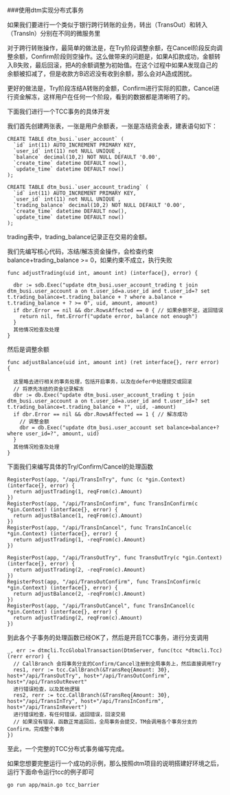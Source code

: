 ###使用dtm实现分布式事务

如果我们要进行一个类似于银行跨行转账的业务，转出（TransOut）和转入（TransIn）分别在不同的微服务里

对于跨行转账操作，最简单的做法是，在Try阶段调整余额，在Cancel阶段反向调整余额，Confirm阶段则空操作。这么做带来的问题是，如果A扣款成功，金额转入B失败，最后回滚，把A的余额调整为初始值。在这个过程中如果A发现自己的余额被扣减了，但是收款方B迟迟没有收到余额，那么会对A造成困扰。

更好的做法是，Try阶段冻结A转账的金额，Confirm进行实际的扣款，Cancel进行资金解冻，这样用户在任何一个阶段，看到的数据都是清晰明了的。

下面我们进行一个TCC事务的具体开发


我们首先创建两张表，一张是用户余额表，一张是冻结资金表，建表语句如下：
	
	CREATE TABLE dtm_busi.`user_account` (
	  `id` int(11) AUTO_INCREMENT PRIMARY KEY,
	  `user_id` int(11) not NULL UNIQUE ,
	  `balance` decimal(10,2) NOT NULL DEFAULT '0.00',
	  `create_time` datetime DEFAULT now(),
	  `update_time` datetime DEFAULT now()
	);
	
	CREATE TABLE dtm_busi.`user_account_trading` (
	  `id` int(11) AUTO_INCREMENT PRIMARY KEY,
	  `user_id` int(11) not NULL UNIQUE ,
	  `trading_balance` decimal(10,2) NOT NULL DEFAULT '0.00',
	  `create_time` datetime DEFAULT now(),
	  `update_time` datetime DEFAULT now()
	);

trading表中，trading_balance记录正在交易的金额。

我们先编写核心代码，冻结/解冻资金操作，会检查约束balance+trading_balance >= 0，如果约束不成立，执行失败

	func adjustTrading(uid int, amount int) (interface{}, error) {
	 
	  dbr := sdb.Exec("update dtm_busi.user_account_trading t join dtm_busi.user_account a on t.user_id=a.user_id and t.user_id=? set t.trading_balance=t.trading_balance + ? where a.balance + t.trading_balance + ? >= 0", uid, amount, amount)
	  if dbr.Error == nil && dbr.RowsAffected == 0 { // 如果余额不足，返回错误
	    return nil, fmt.Errorf("update error, balance not enough")
	  }
	  其他情况检查及处理
	}

然后是调整余额

	func adjustBalance(uid int, amount int) (ret interface{}, rerr error) {
	  
	  这里略去进行相关的事务处理，包括开启事务，以及在defer中处理提交或回滚
	  // 将原先冻结的资金记录解冻
	  dbr := db.Exec("update dtm_busi.user_account_trading t join dtm_busi.user_account a on t.user_id=a.user_id and t.user_id=? set t.trading_balance=t.trading_balance + ?", uid, -amount)
	  if dbr.Error == nil && dbr.RowsAffected == 1 { // 解冻成功
	    // 调整金额
	    dbr = db.Exec("update dtm_busi.user_account set balance=balance+? where user_id=?", amount, uid)
	  }
	  其他情况检查及处理
	}

下面我们来编写具体的Try/Confirm/Cancel的处理函数

	RegisterPost(app, "/api/TransInTry", func (c *gin.Context) (interface{}, error) {
	  return adjustTrading(1, reqFrom(c).Amount)
	})
	RegisterPost(app, "/api/TransInConfirm", func TransInConfirm(c *gin.Context) (interface{}, error) {
	  return adjustBalance(1, reqFrom(c).Amount)
	})
	RegisterPost(app, "/api/TransInCancel", func TransInCancel(c *gin.Context) (interface{}, error) {
	  return adjustTrading(1, -reqFrom(c).Amount)
	})
	
	RegisterPost(app, "/api/TransOutTry", func TransOutTry(c *gin.Context) (interface{}, error) {
	  return adjustTrading(2, -reqFrom(c).Amount)
	})
	RegisterPost(app, "/api/TransOutConfirm", func TransInConfirm(c *gin.Context) (interface{}, error) {
	  return adjustBalance(2, -reqFrom(c).Amount)
	})
	RegisterPost(app, "/api/TransOutCancel", func TransInCancel(c *gin.Context) (interface{}, error) {
	  return adjustTrading(2, reqFrom(c).Amount)
	})

到此各个子事务的处理函数已经OK了，然后是开启TCC事务，进行分支调用

	
	_, err := dtmcli.TccGlobalTransaction(DtmServer, func(tcc *dtmcli.Tcc) (rerr error) {
	  // CallBranch 会将事务分支的Confirm/Cancel注册到全局事务上，然后直接调用Try
	  res1, rerr := tcc.CallBranch(&TransReq{Amount: 30}, host+"/api/TransOutTry", host+"/api/TransOutConfirm", host+"/api/TransOutRevert"
	  进行错误检查，以及其他逻辑
	  res2, rerr := tcc.CallBranch(&TransReq{Amount: 30}, host+"/api/TransInTry", host+"/api/TransInConfirm", host+"/api/TransInRevert")
	  进行错误检查，有任何错误，返回错误，回滚交易
	  // 如果没有错误，函数正常返回后，全局事务会提交，TM会调用各个事务分支的Confirm，完成整个事务
	})

至此，一个完整的TCC分布式事务编写完成。

如果您想要完整运行一个成功的示例，那么按照dtm项目的说明搭建好环境之后，运行下面命令运行tcc的例子即可

	go run app/main.go tcc_barrier

